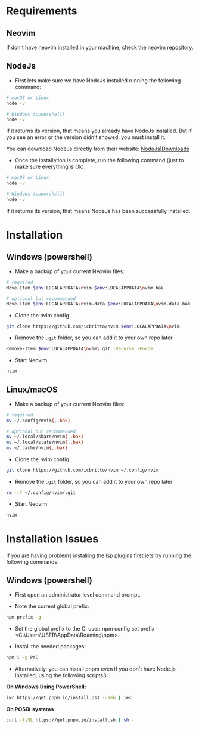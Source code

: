 # Requirements

## Neovim

If don't have neovim installed in your machine, check the [neovim](https://github.com/neovim/neovim/blob/master/INSTALL.md) repository.

## NodeJs

- First lets make sure we have NodeJs installed running the following command:

```bash
# macOS or Linux
node -v

# Windows (powershell)
node -v
```

If it returns its version, that means you already have NodeJs installed. But if you see an error or the version didn't showed, you must install it.

You can download NodeJs directly from their website: [NodeJs|Downloads](https://nodejs.org/en/download)

- Once the installation is complete, run the following command (just to make sure everything is Ok):

```bash
# macOS or Linux
node -v

# Windows (powershell)
node -v
```

If it returns its version, that means NodeJs has been successfully installed.

# Installation

## Windows (powershell)

- Make a backup of your current Neovim files:

```bash
# required
Move-Item $env:LOCALAPPDATA\nvim $env:LOCALAPPDATA\nvim.bak  

# optional but recommended
Move-Item $env:LOCALAPPDATA\nvim-data $env:LOCALAPPDATA\nvim-data.bak
```

- Clone the nvim config

```bash
git clone https://github.com/icbritto/nvim $env:LOCALAPPDATA\nvim
```

- Remove the `.git` folder, so you can add it to your own repo later
```bash
Remove-Item $env:LOCALAPPDATA\nvim\.git -Recurse -Force
```

- Start Neovim
```bash
nvim
```
 
## Linux/macOS

- Make a backup of your current Neovim files:

```bash
# required
mv ~/.config/nvim{,.bak}  

# optional but recommended
mv ~/.local/share/nvim{,.bak}
mv ~/.local/state/nvim{,.bak}
mv ~/.cache/nvim{,.bak}
```

- Clone the nvim config

```bash
git clone https://github.com/icbritto/nvim ~/.config/nvim
```

- Remove the `.git` folder, so you can add it to your own repo later
```bash
rm -rf ~/.config/nvim/.git
```

- Start Neovim
```bash
nvim
```

# Installation Issues

If you are having problems installing the lsp plugins first lets try running the following commands:

## Windows (powershell)

- First open an administrator level command prompt.

- Note the current global prefix:

```bash
npm prefix -g
```

- Set the global prefix to the CI user: npm config set prefix <C:\Users\USER\AppData\Roaming\npm>.

- Install the needed packages: 

```bash
npm i -g PKG
```

- Alternatively, you can install pnpm even if you don't have Node.js installed, using the following scripts3:

**On Windows Using PowerShell:**

```bash
iwr https://get.pnpm.io/install.ps1 -useb | iex
```

**On POSIX systems**

```bash
curl -fsSL https://get.pnpm.io/install.sh | sh -
```
